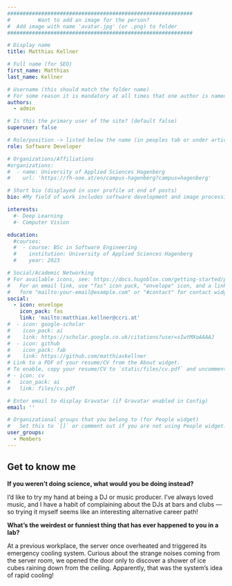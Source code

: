 ```yaml
---
############################################################
#         Want to add an image for the person?
#  Add image with name 'avatar.jpg' (or .png) to folder
############################################################

# Display name
title: Matthias Kellner

# Full name (for SEO)
first_name: Matthias
last_name: Kellner

# Username (this should match the folder name)
# For some reason it is mandatory at all times that one author is named 'admin'. Changing this breaks the page.
authors:
  - admin

# Is this the primary user of the site? (default false)
superuser: false

# Role/position -> listed below the name (in peoples tab or under articles/events)
role: Software Developer

# Organizations/Affiliations
#organizations:
#  - name: University of Applied Sciences Hagenberg
#    url: 'https://fh-ooe.at/en/campus-hagenberg?campus=hagenberg'

# Short bio (displayed in user profile at end of posts)
bio: #My field of work includes software development and image processing.

interests:
  #- Deep Learning
  #- Computer Vision

education:
  #courses:
  #  - course: BSc in Software Engineering
  #    institution: University of Applied Sciences Hagenberg
  #    year: 2023

# Social/Academic Networking
# For available icons, see: https://docs.hugoblox.com/getting-started/page-builder/#icons
#   For an email link, use "fas" icon pack, "envelope" icon, and a link in the
#   form "mailto:your-email@example.com" or "#contact" for contact widget.
social:
  - icon: envelope
    icon_pack: fas
    link: 'mailto:matthias.kellner@ccri.at'
#  - icon: google-scholar
#    icon_pack: ai
#    link: https://scholar.google.co.uk/citations?user=sIwtMXoAAAAJ
#  - icon: github
#    icon_pack: fab
#    link: https://github.com/matthiaskellner
# Link to a PDF of your resume/CV from the About widget.
# To enable, copy your resume/CV to `static/files/cv.pdf` and uncomment the lines below.
# - icon: cv
#   icon_pack: ai
#   link: files/cv.pdf

# Enter email to display Gravatar (if Gravatar enabled in Config)
email: ''

# Organizational groups that you belong to (for People widget)
#   Set this to `[]` or comment out if you are not using People widget. -> options listed in 'content/people/index.md'
user_groups:
  - Members
---
```


## Get to know me

**If you weren’t doing science, what would you be doing instead?**

I’d like to try my hand at being a DJ or music producer. I’ve always loved music, and I have a habit of complaining about the DJs at bars and clubs — so trying it myself seems like an interesting alternative career path!


**What’s the weirdest or funniest thing that has ever happened to you in a lab?**

At a previous workplace, the server once overheated and triggered its emergency cooling system. Curious about the strange noises coming from the server room, we opened the door only to discover a shower of ice cubes raining down from the ceiling. Apparently, that was the system’s idea of rapid cooling!

